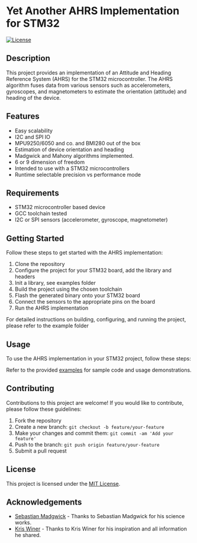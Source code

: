# Yet Another AHRS Implementation for STM32

[![License](https://img.shields.io/badge/License-MIT-blue.svg)](https://opensource.org/licenses/MIT)

## Description

This project provides an implementation of an Attitude and Heading Reference System (AHRS) for the STM32 microcontroller. 
The AHRS algorithm fuses data from various sensors such as accelerometers, gyroscopes, and magnetometers to estimate the orientation (attitude) and heading of the device.

## Features

- Easy scalability
- I2C and SPI IO
- MPU9250/6050 and co. and BMI280 out of the box
- Estimation of device orientation and heading
- Madgwick and Mahony algorithms implemented.
- 6 or 9 dimension of freedom
- Intended to use with a STM32 microcontrollers
- Runtime selectable precision vs performance mode

## Requirements

- STM32 microcontroller based device
- GCC toolchain tested
- I2C or SPI sensors (accelerometer, gyroscope, magnetometer)

## Getting Started

Follow these steps to get started with the AHRS implementation:

1. Clone the repository
2. Configure the project for your STM32 board, add the library and headers
3. Init a library, see examples folder
4. Build the project using the chosen toolchain
5. Flash the generated binary onto your STM32 board
6. Connect the sensors to the appropriate pins on the board
7. Run the AHRS implementation

For detailed instructions on building, configuring, and running the project, please refer to the example folder

## Usage

To use the AHRS implementation in your STM32 project, follow these steps:

Refer to the provided [examples](examples/) for sample code and usage demonstrations.

## Contributing

Contributions to this project are welcome! If you would like to contribute, please follow these guidelines:

1. Fork the repository
2. Create a new branch: `git checkout -b feature/your-feature`
3. Make your changes and commit them: `git commit -am 'Add your feature'`
4. Push to the branch: `git push origin feature/your-feature`
5. Submit a pull request

## License

This project is licensed under the [MIT License](LICENSE).

## Acknowledgements

- [Sebastian Madgwick](https://www.samba.org/tridge/UAV/madgwick_internal_report.pdf) - Thanks to Sebastian Madgwick for his science works.
- [Kris Winer](https://github.com/kriswiner/MPU9250/tree/master) - Thanks to Kris Winer for his inspiration and all information he shared.

